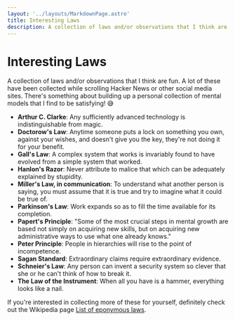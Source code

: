```yaml
---
layout: '../layouts/MarkdownPage.astro'
title: Interesting Laws
description: A collection of laws and/or observations that I think are fun
---
```


# Interesting Laws

A collection of laws and/or observations that I think are fun. A lot of these have been collected while scrolling Hacker
News or other social media sites. There's something about building up a personal collection of mental models that I find
to be satisfying! 😅

- **Arthur C. Clarke**: Any sufficiently advanced technology is indistinguishable from magic.
- **Doctorow's Law**: Anytime someone puts a lock on something you own, against your wishes, and doesn't give you the
  key, they're not doing it for your benefit.
- **Gall's Law**: A complex system that works is invariably found to have evolved from a simple system that worked.
- **Hanlon's Razor**: Never attribute to malice that which can be adequately explained by stupidity.
- **Miller's Law, in communication**: To understand what another person is saying, you must assume that it is true and
  try to imagine what it could be true of.
- **Parkinson's Law**: Work expands so as to fill the time available for its completion.
- **Papert's Principle**: "Some of the most crucial steps in mental growth are based not simply on acquiring new skills,
  but on acquiring new administrative ways to use what one already knows."
- **Peter Principle**: People in hierarchies will rise to the point of incompetence.
- **Sagan Standard**: Extraordinary claims require extraordinary evidence.
- **Schneier's Law**: Any person can invent a security system so clever that she or he can't think of how to break it.
- **The Law of the Instrument**: When all you have is a hammer, everything looks like a nail.

If you're interested in collecting more of these for yourself, definitely check out the Wikipedia page
[List of eponymous laws](https://en.wikipedia.org/wiki/List_of_eponymous_laws).
